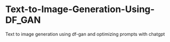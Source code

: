 # Text-to-Image-Generation-Using-DF_GAN
Text to image generation using df-gan and optimizing prompts with chatgpt
